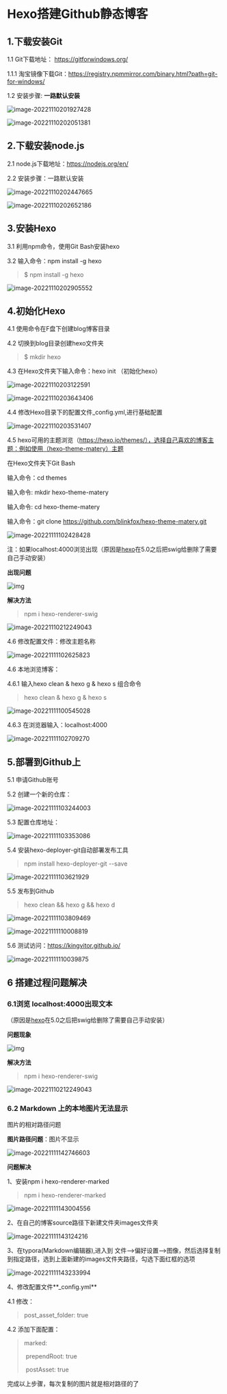 # Hexo搭建Github静态博客

## 1.下载安装Git

1.1 Git下载地址： https://gitforwindows.org/ 

1.1.1 淘宝镜像下载Git：https://registry.npmmirror.com/binary.html?path=git-for-windows/

1.2 安装步骤: **一路默认安装**

![image-20221110201927428](../images/hexo搭建博客/image-20221110201927428.png)



![image-20221110202051381](../images/hexo搭建博客/image-20221110202051381.png)



## 2.下载安装node.js

2.1 node.js下载地址：https://nodejs.org/en/

2.2 安装步骤：一路默认安装

![image-20221110202447665](../images/hexo搭建博客/image-20221110202447665.png)



![image-20221110202652186](../images/hexo搭建博客/image-20221110202652186.png)



## 3.安装Hexo

3.1 利用npm命令，使用Git Bash安装hexo

3.2 输入命令：npm install -g hexo

> $ npm install -g hexo

![image-20221110202905552](../images/hexo搭建博客/image-20221110202905552.png)



## 4.初始化Hexo

4.1 使用命令在F盘下创建blog博客目录

4.2 切换到blog目录创建hexo文件夹

> $ mkdir hexo

4.3 在Hexo文件夹下输入命令：hexo init （初始化hexo）

![image-20221110203122591](../images/hexo搭建博客/image-20221110203122591.png)



![image-20221110203643406](../images/hexo搭建博客/image-20221110203643406.png)



4.4 修改Hexo目录下的配置文件_config.yml,进行基础配置

![image-20221110203531407](../images/hexo搭建博客/image-20221110203531407.png)

4.5 hexo可用的主题浏览（https://hexo.io/themes/），选择自己喜欢的博客主题：例如使用（hexo-theme-matery）主题

在Hexo文件夹下Git Bash

输入命令：cd themes

输入命令: mkdir hexo-theme-matery

输入命令: cd hexo-theme-matery

输入命令：git clone https://github.com/blinkfox/hexo-theme-matery.git

![image-20221111102428428](../images/hexo搭建博客/image-20221111102428428.png)



注：如果localhost:4000浏览出现（原因是[hexo](https://so.csdn.net/so/search?q=hexo&spm=1001.2101.3001.7020)在5.0之后把swig给删除了需要自己手动安装）

**出现问题**

![img](https://img-blog.csdnimg.cn/d75aa3981183496aa03f112dc81ceab8.png?x-oss-process=image/watermark,type_d3F5LXplbmhlaQ,shadow_50,text_Q1NETiBAQ0RMX0x1RmVp,size_20,color_FFFFFF,t_70,g_se,x_16)

**解决方法**

>npm i hexo-renderer-swig

![image-20221110212249043](../images/hexo搭建博客/image-20221110212249043.png)

4.6 修改配置文件：修改主题名称

![image-20221111102625823](../images/hexo搭建博客/image-20221111102625823.png)

4.6 本地浏览博客：

4.6.1 输入hexo clean & hexo g & hexo s 组合命令

> hexo clean & hexo g & hexo s



![image-20221111100545028](../images/hexo搭建博客/image-20221111100545028.png)





4.6.3 在浏览器输入：localhost:4000

![image-20221111102709270](../images/hexo搭建博客/image-20221111102709270.png)



## 5.部署到Github上

5.1 申请Github账号

5.2 创建一个新的仓库：

![image-20221111103244003](../images/hexo搭建博客/image-20221111103244003.png)

5.3 配置仓库地址：

![image-20221111103353086](../images/hexo搭建博客/image-20221111103353086.png)



5.4 安装hexo-deployer-git自动部署发布工具

> npm install hexo-deployer-git --save



![image-20221111103621929](../images/hexo搭建博客/image-20221111103621929.png)



5.5 发布到Github

> hexo clean && hexo g && hexo d

![image-20221111103809469](../images/hexo搭建博客/image-20221111103809469.png)



![image-20221111110008819](../images/hexo搭建博客/image-20221111110008819.png)

5.6 测试访问：https://kingvitor.github.io/

![image-20221111110039875](../images/hexo搭建博客/image-20221111110039875.png)



## 6 搭建过程问题解决

### 6.1浏览 localhost:4000出现文本

（原因是[hexo](https://so.csdn.net/so/search?q=hexo&spm=1001.2101.3001.7020)在5.0之后把swig给删除了需要自己手动安装）

**问题现象**

![img](https://img-blog.csdnimg.cn/d75aa3981183496aa03f112dc81ceab8.png?x-oss-process=image/watermark,type_d3F5LXplbmhlaQ,shadow_50,text_Q1NETiBAQ0RMX0x1RmVp,size_20,color_FFFFFF,t_70,g_se,x_16)

**解决方法**

>npm i hexo-renderer-swig

![image-20221110212249043](../images/hexo搭建博客/image-20221110212249043-1668154311736.png)

### 6.2 Markdown 上的本地图片无法显示

图片的相对路径问题

**图片路径问题**：图片不显示

![image-20221111142746603](../images/hexo搭建博客/image-20221111142746603.png)



**问题解决**

1、安装npm i hexo-renderer-marked

> npm i hexo-renderer-marked

![image-20221111143004556](../images/hexo搭建博客/image-20221111143004556.png)

2、在自己的博客source路径下新建文件夹images文件夹

![image-20221111143124216](../images/hexo搭建博客/image-20221111143124216.png)

3、在typora(Markdown编辑器),进入到 文件–>偏好设置–>图像，然后选择复制到指定路径，选到上面新建的images文件夹路径，勾选下面红框的选项

![image-20221111143233994](../images/hexo搭建博客/image-20221111143233994.png)

4、修改配置文件**_config.yml**

4.1 修改：

> post_asset_folder: true

4.2 添加下面配置：

>  marked:
>
> ​		prependRoot: true
>
> ​		postAsset: true

完成以上步骤，每次复制的图片就是相对路径的了	



